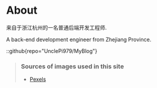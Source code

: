 # About
来自于浙江杭州的一名普通后端开发工程师.

A back-end development engineer from Zhejiang Province.

::github{repo="UnclePi979/MyBlog"}

> ### Sources of images used in this site
> - [Pexels](https://www.pexels.com/)